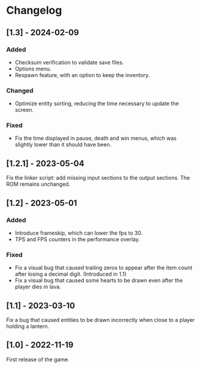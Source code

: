 # Changelog

## [1.3] - 2024-02-09
### Added
- Checksum verification to validate save files.
- Options menu.
- Respawn feature, with an option to keep the inventory.

### Changed
- Optimize entity sorting, reducing the time necessary to update the
  screen.

### Fixed
- Fix the time displayed in pause, death and win menus, which was
  slightly lower than it should have been.

## [1.2.1] - 2023-05-04
Fix the linker script: add missing input sections to the output
sections. The ROM remains unchanged.

## [1.2] - 2023-05-01
### Added
- Introduce frameskip, which can lower the fps to 30.
- TPS and FPS counters in the performance overlay.

### Fixed
- Fix a visual bug that caused trailing zeros to appear after the item
  count after losing a decimal digit. (Introduced in 1.1)
- Fix a visual bug that caused some hearts to be drawn even after the
  player dies in lava.

## [1.1] - 2023-03-10
Fix a bug that caused entities to be drawn incorrectly when close to a
player holding a lantern.

## [1.0] - 2022-11-19
First release of the game.
